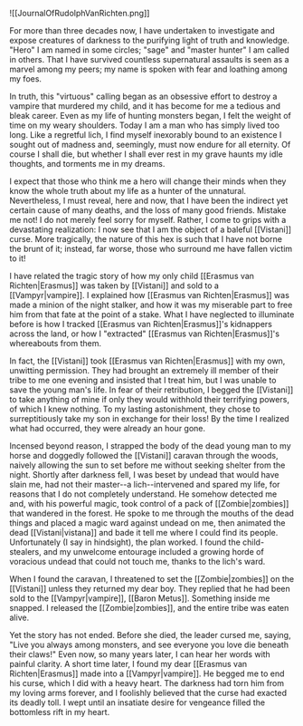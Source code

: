 ![[JournalOfRudolphVanRichten.png]]

For more than three decades now, I have undertaken to investigate and expose creatures of darkness to the purifying light of truth and knowledge. "Hero" I am named in some circles; "sage" and "master hunter" I am called in others. That I have survived countless supernatural assaults is seen as a marvel among my peers; my name is spoken with fear and loathing among my foes.

In truth, this "virtuous" calling began as an obsessive effort to destroy a vampire that murdered my child, and it has become for me a tedious and bleak career. Even as my life of hunting monsters began, I felt the weight of time on my weary shoulders. Today I am a man who has simply lived too long. Like a regretful lich, I find myself inexorably bound to an existence I sought out of madness and, seemingly, must now endure for all eternity. Of course I shall die, but whether I shall ever rest in my grave haunts my idle thoughts, and torments me in my dreams.

I expect that those who think me a hero will change their minds when they know the whole truth about my life as a hunter of the unnatural. Nevertheless, I must reveal, here and now, that I have been the indirect yet certain cause of many deaths, and the loss of many good friends. Mistake me not! I do not merely feel sorry for myself. Rather, I come to grips with a devastating realization: I now see that I am the object of a baleful [[Vistani]] curse. More tragically, the nature of this hex is such that I have not borne the brunt of it; instead, far worse, those who surround me have fallen victim to it!

I have related the tragic story of how my only child [[Erasmus van Richten|Erasmus]] was taken by [[Vistani]] and sold to a [[Vampyr|vampire]]. I explained how [[Erasmus van Richten|Erasmus]] was made a minion of the night stalker, and how it was my miserable part to free him from that fate at the point of a stake. What I have neglected to illuminate before is how I tracked [[Erasmus van Richten|Erasmus]]'s kidnappers across the land, or how I "extracted" [[Erasmus van Richten|Erasmus]]'s whereabouts from them.

In fact, the [[Vistani]] took [[Erasmus van Richten|Erasmus]] with my own, unwitting permission. They had brought an extremely ill member of their tribe to me one evening and insisted that I treat him, but I was unable to save the young man's life. In fear of their retribution, I begged the [[Vistani]] to take anything of mine if only they would withhold their terrifying powers, of which I knew nothing. To my lasting astonishment, they chose to surreptitiously take my son in exchange for their loss! By the time I realized what had occurred, they were already an hour gone.

Incensed beyond reason, I strapped the body of the dead young man to my horse and doggedly followed the [[Vistani]] caravan through the woods, naively allowing the sun to set before me without seeking shelter from the night. Shortly after darkness fell, I was beset by undead that would have slain me, had not their master--a lich--intervened and spared my life, for reasons that I do not completely understand. He somehow detected me and, with his powerful magic, took control of a pack of [[Zombie|zombies]] that wandered in the forest. He spoke to me through the mouths of the dead things and placed a magic ward against undead on me, then animated the dead [[Vistani|vistana]] and bade it tell me where I could find its people. Unfortunately (I say in hindsight), the plan worked. I found the child-stealers, and my unwelcome entourage included a growing horde of voracious undead that could not touch me, thanks to the lich's ward.

When I found the caravan, I threatened to set the [[Zombie|zombies]] on the [[Vistani]] unless they returned my dear boy. They replied that he had been sold to the [[Vampyr|vampire]], [[Baron Metus]]. Something inside me snapped. I released the [[Zombie|zombies]], and the entire tribe was eaten alive.

Yet the story has not ended. Before she died, the leader cursed me, saying, "Live you always among monsters, and see everyone you love die beneath their claws!" Even now, so many years later, I can hear her words with painful clarity. A short time later, I found my dear [[Erasmus van Richten|Erasmus]] made into a [[Vampyr|vampire]]. He begged me to end his curse, which I did with a heavy heart. The darkness had torn him from my loving arms forever, and I foolishly believed that the curse had exacted its deadly toll. I wept until an insatiate desire for vengeance filled the bottomless rift in my heart.